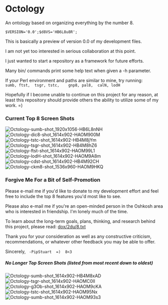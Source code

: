 # Octology
An ontology based on organizing everything by the number 8.

`$VERSION='0.0';$d8VS='HB6L8u8R';`

This is basically a preview of version 0.0 of my development files.

I am not yet too interested in serious collaboration at this point.

I just wanted to start a repository as a framework for future efforts.

Many bin/ commands print some help text when given a -h parameter.

If your Perl environment and paths are similar to mine, try running:
`    sumb, ftst,  tsgr, tstc,    gnp8, pal8,  calN, lodH`

Hopefully if I become unable to continue on this project for any reason, at least
  this repository should provide others the ability to utilize some of my work. =)


### Current Top 8 Screen Shots
![Octology-sumb-shot_1920x1056-HB6L8nNH](https://github.com/pip/Octology/blob/master/gfx/sho/Octology-sumb-shot_1920x1056-HB6L8nNH.png "Octology-sumb-HB6L8nNH shown in 8trm")
![Octology-dic8-shot_1614x902-HAOM900M](https://github.com/pip/Octology/blob/master/gfx/sho/Octology-dic8-shot_1614x902-HAOM900M.png "Octology-dic8-HAOM900M")
![Octology-tstc-shot_1614x902-HB4M8jYm](https://github.com/pip/Octology/blob/master/gfx/sho/Octology-tstc-shot_1614x902-HB4M8jYm.png "Octology-tstc-HB4M8jYm")
![Octology-tsgr-shot_1614x902-HB4M8hZ6](https://github.com/pip/Octology/blob/master/gfx/sho/Octology-tsgr-shot_1614x902-HB4M8hZ6.png "Octology-tsgr-HB4M8hZ6")
![Octology-ftst-shot_1614x902-HAOM99L1](https://github.com/pip/Octology/blob/master/gfx/sho/Octology-ftst-shot_1614x902-HAOM99L1.png "Octology-ftst-HAOM99L1")
![Octology-lodH-shot_1614x902-HAOM9A8m](https://github.com/pip/Octology/blob/master/gfx/sho/Octology-lodH-shot_1614x902-HAOM9A8m.png "Octology-lodH-HAOM9A8m")
![Octology-cdst-shot_1614x902-HB4M92CH](https://github.com/pip/Octology/blob/master/gfx/sho/Octology-cdst-shot_1614x902-HB4M92CH.png "Octology-cdst-HB4M92CH")
![Octology-ckm8-shot_1536x960-HAOM9HKQ](https://github.com/pip/Octology/blob/master/gfx/sho/Octology-ckm8-shot_1536x960-HAOM9HKQ.png "Octology-ckm8-HAOM9HKQ")


### Forgive Me For a Bit of Self-Promotion
Please e-mail me if you'd like to donate to my development effort and
  feel free to include the top 8 features you'd most like to see.

Please also e-mail me if you're an open-minded person in the Oshkosh
  area who is interested in friendship. I'm lonely much of the time.

To learn about the long-term goals, plans, thinking, and research behind
  this project, please read:
  [dox/2du/8.txt](https://github.com/pip/Octology/blob/master/dox/2du/8.txt "8.txt")

Thank you for your consideration as well as any constructive criticism,
  recommendations, or whatever other feedback you may be able to offer.

  Sincerely,  `  -PipStuart  =)  8<3  `


##### No Longer Top Screen Shots (listed from most recent down to oldest)
![Octology-sumb-shot_1614x902-HB4M8xAD](https://github.com/pip/Octology/blob/master/gfx/sho/Octology-sumb-shot_1614x902-HB4M8xAD.png "Octology-sumb-HB4M8xAD")
![Octology-tsgr-shot_1614x902-HAOMC0II](https://github.com/pip/Octology/blob/master/gfx/sho/Octology-tsgr-shot_1614x902-HAOMC0II.png "Octology-tsgr-HAOMC0II")
![Octology-g3Ob-shot_1614x902-HAOM9cKA](https://github.com/pip/Octology/blob/master/gfx/sho/Octology-g3Ob-shot_1614x902-HAOM9cKA.png "Octology-g3Ob-HAOM9cKA")
![Octology-tstc-shot_1614x902-HAOM95Nx](https://github.com/pip/Octology/blob/master/gfx/sho/Octology-tstc-shot_1614x902-HAOM95Nx.png "Octology-tstc-HAOM95Nx")
![Octology-sumb-shot_1614x902-HAOM93s3](https://github.com/pip/Octology/blob/master/gfx/sho/Octology-sumb-shot_1614x902-HAOM93s3.png "Octology-sumb-HAOM93s3")
